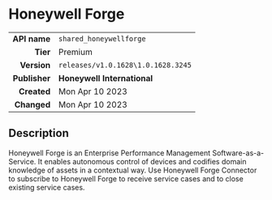 # Honeywell Forge
| | |
|-:|-|
|**API name**|`shared_honeywellforge`|
|**Tier**|Premium|
|**Version**|`releases/v1.0.1628\1.0.1628.3245`|
|**Publisher**|**Honeywell International**|
|**Created**|Mon Apr 10 2023|
|**Changed**|Mon Apr 10 2023|

## Description
Honeywell Forge is an Enterprise Performance Management Software-as-a-Service. It enables autonomous control of devices and codifies domain knowledge of assets in a contextual way. Use Honeywell Forge Connector to subscribe to Honeywell Forge to receive service cases and to close existing service cases.

